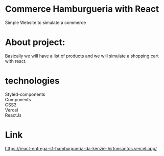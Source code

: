 # Commerce Hamburgueria with React

Simple Website to simulate a commerce 

# About project:

Basically we will have a list of products and we will simulate a shopping cart with react.

# technologies

Styled-components  
Components  
CSS3  
Vercel  
ReactJs  

# Link

https://react-entrega-s1-hamburgueria-da-kenzie-hirtonsantos.vercel.app/